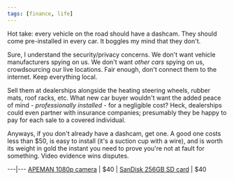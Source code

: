 ```yaml
---
tags: [finance, life]
---
```


Hot take: every vehicle on the road should have a dashcam. They should come
pre-installed in every car. It boggles my mind that they don't.

Sure, I understand the security/privacy concerns. We don't want vehicle
manufacturers spying on us. We don't want *other cars* spying on us,
crowdsourcing our live locations. Fair enough, don't connect them to the
internet. Keep everything local.

Sell them at dealerships alongside the heating steering wheels, rubber mats,
roof racks, etc. What new car buyer wouldn't want the added peace of mind -
*professionally installed* - for a negligible cost? Heck, dealerships could even
partner with insurance companies; presumably they be happy to pay for each sale
to a covered individual. 


Anyways, if you don't already have a dashcam, get one. A good one costs less
than $50, is easy to install (it's a suction cup with a wire), and is worth its
weight in gold the instant you need to prove you're not at fault for something.
Video evidence wins disputes.  

---|---
[APEMAN 1080p camera](https://www.amazon.com/gp/product/B07GFF7NLB) | $40 | 
[SanDisk 256GB SD card](https://www.amazon.com/SanDisk-Extreme-microSDXC-Memory-Adapter/dp/B07FCR3316) | $40
